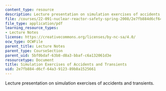 ```yaml
---
content_type: resource
description: Lecture presentation on simulation exercises of accidents and transients.
file: /courses/22-091-nuclear-reactor-safety-spring-2008/2e7fb884d6cf64a3912389b8a1525661_MIT22_091S08_lec14.pdf
file_type: application/pdf
learning_resource_types:
- Lecture Notes
license: https://creativecommons.org/licenses/by-nc-sa/4.0/
ocw_type: OCWFile
parent_title: Lecture Notes
parent_type: CourseSection
parent_uid: 5bf0bdaf-63b8-d8a3-bbaf-c6a132061d3e
resourcetype: Document
title: Simulation Exercises of Accidents and Transients
uid: 2e7fb884-d6cf-64a3-9123-89b8a1525661
---
```

Lecture presentation on simulation exercises of accidents and transients.